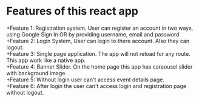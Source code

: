 # Features of this react app

+Feature 1: Registration system. User can register an account in two ways, using Google Sign In OR by providing username, email and password. <br>
+Feature 2: Login System, User can login to there account. Also they can logout. <br>
+Feature 3: Single page application. The app will not reload for any route. This app work like a native app. <br>
+Feature 4: Banner Slider. On the home page this app has caraousel slider with background image. <br>
+Feature 5: Without login user can't access event details page. <br>
+Feature 6: After login the user can't access login and registration page without logout. <br>